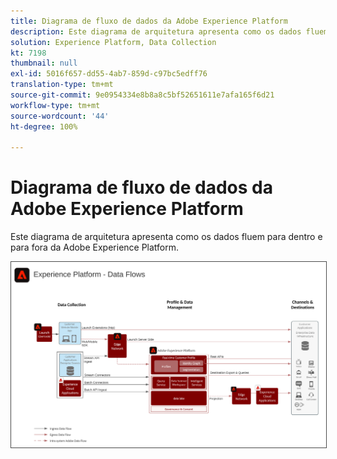 ```yaml
---
title: Diagrama de fluxo de dados da Adobe Experience Platform
description: Este diagrama de arquitetura apresenta como os dados fluem para dentro e para fora da Adobe Experience Platform.
solution: Experience Platform, Data Collection
kt: 7198
thumbnail: null
exl-id: 5016f657-dd55-4ab7-859d-c97bc5edff76
translation-type: tm+mt
source-git-commit: 9e0954334e8b8a8c5bf52651611e7afa165f6d21
workflow-type: tm+mt
source-wordcount: '44'
ht-degree: 100%

---
```


# Diagrama de fluxo de dados da Adobe Experience Platform

Este diagrama de arquitetura apresenta como os dados fluem para dentro e para fora da Adobe Experience Platform.

<img src="assets/aep_data_flow.svg" alt="Fluxo de dados da Experience Platform" style="border:1px solid #4a4a4a" />
